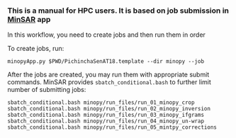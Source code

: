 ### This is a manual for HPC users. It is based on job submission in [MinSAR](https://github.com/geodesymiami/rsmas_insar) app

In this workflow, you need to create jobs and then run them in order

To create jobs, run:
```
minopyApp.py $PWD/PichinchaSenAT18.template --dir minopy --job
```
After the jobs are created, you may run them with appropriate submit commands. MinSAR provides `sbatch_conditional.bash` to further 
limit number of submitting jobs:

```
sbatch_conditional.bash minopy/run_files/run_01_minopy_crop 
sbatch_conditional.bash minopy/run_files/run_02_minopy_inversion
sbatch_conditional.bash minopy/run_files/run_03_minopy_ifgrams
sbatch_conditional.bash minopy/run_files/run_04_minopy_un-wrap
sbatch_conditional.bash minopy/run_files/run_05_mintpy_corrections
```
